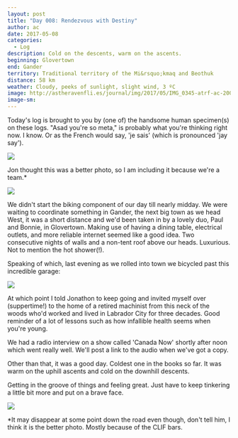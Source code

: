 ```yaml
---
layout: post
title: "Day 008: Rendezvous with Destiny"
author: ac
date: 2017-05-08
categories:
  - Log
description: Cold on the descents, warm on the ascents.
beginning: Glovertown
end: Gander
territory: Traditional territory of the Mi&rsquo;kmaq and Beothuk
distance: 58 km
weather: Cloudy, peeks of sunlight, slight wind, 3 ºC
image: http://astheravenfli.es/journal/img/2017/05/IMG_0345-atrf-ac-2000-web.jpg
image-sm:
---
```


Today's log is brought to you by (one of) the handsome human specimen(s) on these logs. "Asad you're so meta," is probably what you're thinking right now. I know. Or as the French would say, 'je sais' (which is pronounced 'jay say').

<img src="http://astheravenfli.es/journal/img/2017/05/IMG_0324-atrf-ac-2000-web.jpg">

Jon thought this was a better photo, so I am including it because we're a team.* 

<img src="http://astheravenfli.es/journal/img/2017/05/IMG_0329-atrf-ac-2000-web.jpg">

We didn't start the biking component of our day till nearly midday. We were waiting to coordinate something in Gander, the next big town as we head West, it was a short distance and we'd been taken in by a lovely duo, Paul and Bonnie, in Glovertown. Making use of having a dining table, electrical outlets, and more reliable internet seemed like a good idea. Two consecutive nights of walls and a non-tent roof above our heads. Luxurious. Not to mention the hot shower(!).

Speaking of which, last evening as we rolled into town we bicycled past this incredible garage:

<img src="http://astheravenfli.es/journal/img/2017/05/IMG_0297-atrf-ac-2000-web.jpg">

At which point I told Jonathon to keep going and invited myself over (suppertime!) to the home of a retired machinist from this neck of the woods who'd worked and lived in Labrador City for three decades. Good reminder of a lot of lessons such as how infallible health seems when you're young.

We had a radio interview on a show called 'Canada Now' shortly after noon which went really well. We'll post a link to the audio when we've got a copy. 

Other than that, it was a good day. Coldest one in the books so far. It was warm on the uphill ascents and cold on the downhill descents. 

Getting in the groove of things and feeling great. Just have to keep tinkering a little bit more and put on a brave face.

<img src="http://astheravenfli.es/journal/img/2017/05/IMG_1065-atrf-jcr-2000.jpg"> 

*It may disappear at some point down the road even though, don't tell him, I think it is the better photo. Mostly because of the CLIF bars. 